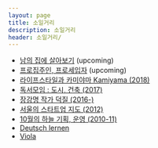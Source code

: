 ```yaml
---
layout: page
title: 소일거리
description: 소일거리
header: 소일거리/
---
```


* [남의 집에 살아보기](project-2otherhomes) (upcoming)
* [프로집주인, 프로세입자](project-pros) (upcoming)
* [라이프스타일과 카미야마 Kamiyama (2018)](/project-kamiyama)
* [독서모임 : 도시, 건축 (2017)](/activity-readinggroups)
* [장강명 작가 덕질 (2016-)](/activity-tv)
* [서울의 스타트업 지도 (2012)](/project-thesis)
* [10월의 하늘 기획, 운영 (2010-11)](/activity-octobersky)
* [Deutsch lernen](activity-deutsch)
* [Viola](/activity-viola)
